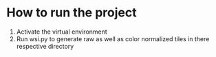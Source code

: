 # How to run the project 

1. Activate the virtual environment 
2. Run wsi.py to generate raw as well as color normalized tiles in there respective directory 
